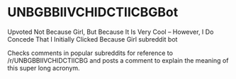 # UNBGBBIIVCHIDCTIICBGBot
Upvoted Not Because Girl, But Because It Is Very Cool – However, I Do Concede That I Initially Clicked Because Girl subreddit bot

Checks comments in popular subreddits for reference to /r/UNBGBBIIVCHIDCTIICBG and posts a comment to explain the meaning of this super long acronym.
